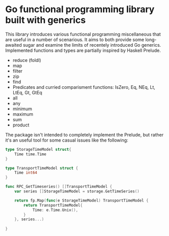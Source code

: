 # Go functional programming library built with generics

This library introduces various functional programming miscellaneous that are
useful in a number of scenarious. It aims to both provide some long-awaited 
sugar and examine the limits of recentely introduced Go generics. Implemented 
functions and types are partially inspired by Haskell Prelude.

- reduce (foldl)
- map
- filter
- zip
- find
- Predicates and curried comparisment functions: IsZero, Eq, NEq, Lt, LtEq, Gt, GtEq
- all
- any
- minimum
- maximum
- sum
- product

The package isn't intended to completely implement the Prelude, but rather it's an
useful tool for some casual issues like the following:

```go
type StorageTimeModel struct{
    Time time.Time
}

type TransportTimeModel struct {
    Time int64
}

func RPC_GetTimeseries() []TransportTimeModel {
    var series []StorageTimeModel = storage.GetTimeSeries()

    return fp.Map(func(e StorageTimeModel) TransportTimeModel {
        return TransportTimeModel{
            Time: e.Time.Unix(),
        }
    }, series...)
    
}
```
